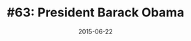 ---
date:          "2015-06-22"
podcast:       "WTF with Marc Maron"
title:         "#63: President Barack Obama"
summary:       "A fantastic, down-to-earth and no-nonsense conversation between Marc Maron and Barack Obama. The human experience of what it's like being president, including: college, fitting in, race relations, gun violence, changing the status quo, disappointing your fans, comedians, fatherhood and overcoming fear. This episode gets at the heart of what I love most about podcasting: cutting through the pretense and the crap; letting the core of the conversation shine through."
url-audio:     "http://traffic.libsyn.com/wtfpod/WTF_-_EPISODE_613_PRESIDENT_BARACK_OBAMA.mp3"
url-web:       "http://www.wtfpod.com/podcast/episodes/episode_613_-_president_barack_obama"
timestamps:
 - time:       "0:00"
   notes:      "Intro. Marc sets it up."
 - time:       "4:19"
   notes:      "The conversation begins!"
---